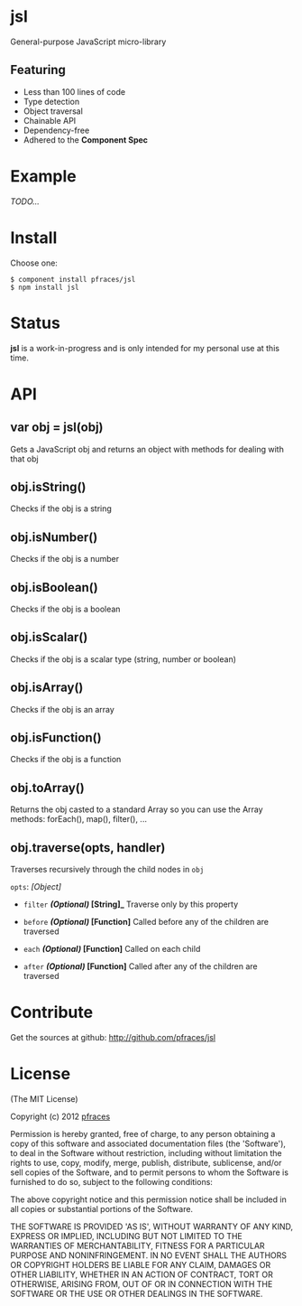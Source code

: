 # jsl

General-purpose JavaScript micro-library

## Featuring

*   Less than 100 lines of code
*   Type detection
*   Object traversal
*   Chainable API
*   Dependency-free
*   Adhered to the **Component Spec**

# Example

_TODO..._

# Install

Choose one:

    $ component install pfraces/jsl
    $ npm install jsl

# Status

**jsl** is a work-in-progress and is only intended for my personal use at this 
time.

# API

## var obj = jsl(obj)

Gets a JavaScript obj and returns an object with methods for dealing with
that obj

## obj.isString()

Checks if the obj is a string

## obj.isNumber()

Checks if the obj is a number

## obj.isBoolean()

Checks if the obj is a boolean

## obj.isScalar()

Checks if the obj is a scalar type (string, number or boolean)

## obj.isArray()

Checks if the obj is an array

## obj.isFunction()

Checks if the obj is a function

## obj.toArray()

Returns the obj casted to a standard Array so you can use the Array
methods: forEach(), map(), filter(), ...

## obj.traverse(opts, handler)

Traverses recursively through the child nodes in `obj`

`opts`: _[Object]_

*   `filter` **_(Optional)_ [String]_**
        Traverse only by this property

*   `before` **_(Optional)_ [Function]**
        Called before any of the children are traversed

*   `each` **_(Optional)_ [Function]**
        Called on each child

*   `after` **_(Optional)_ [Function]**
        Called after any of the children are traversed

# Contribute

Get the sources at github: http://github.com/pfraces/jsl

# License

(The MIT License)

Copyright (c) 2012 [pfraces](http://github.com/pfraces)

Permission is hereby granted, free of charge, to any person obtaining a copy of
this software and associated documentation files (the 'Software'), to deal in
the Software without restriction, including without limitation the rights to
use, copy, modify, merge, publish, distribute, sublicense, and/or sell copies
of the Software, and to permit persons to whom the Software is furnished to do
so, subject to the following conditions:

The above copyright notice and this permission notice shall be included in all
copies or substantial portions of the Software.

THE SOFTWARE IS PROVIDED 'AS IS', WITHOUT WARRANTY OF ANY KIND, EXPRESS OR
IMPLIED, INCLUDING BUT NOT LIMITED TO THE WARRANTIES OF MERCHANTABILITY,
FITNESS FOR A PARTICULAR PURPOSE AND NONINFRINGEMENT. IN NO EVENT SHALL THE
AUTHORS OR COPYRIGHT HOLDERS BE LIABLE FOR ANY CLAIM, DAMAGES OR OTHER
LIABILITY, WHETHER IN AN ACTION OF CONTRACT, TORT OR OTHERWISE, ARISING FROM,
OUT OF OR IN CONNECTION WITH THE SOFTWARE OR THE USE OR OTHER DEALINGS IN THE
SOFTWARE.
